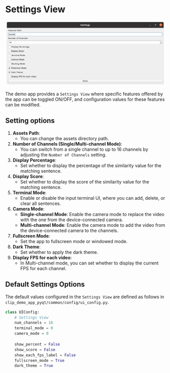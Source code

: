 # Settings View

![](../img/settings_view.png)

The demo app provides a `Settings View` where specific features offered by the app can be toggled ON/OFF, and configuration values for these features can be modified.

## Setting options
1. **Assets Path**:
    - You can change the assets directory path.
2. **Number of Channels (Single/Multi-channel Mode)**:
    - You can switch from a single channel to up to 16 channels by adjusting the `Number of Channels` setting.
3. **Display Percentage**:
    - Set whether to display the percentage of the similarity value for the matching sentence.
4. **Display Score**:
    - Set whether to display the score of the similarity value for the matching sentence.
5. **Terminal Mode**:
    - Enable or disable the input terminal UI, where you can add, delete, or clear all sentences.
6. **Camera Mode**:
    - **Single-channel Mode**: Enable the camera mode to replace the video with the one from the device-connected camera.
    - **Multi-channel Mode**: Enable the camera mode to add the video from the device-connected camera to the channels.
7. **Fullscreen Mode**:
    - Set the app to fullscreen mode or windowed mode.
8. **Dark Theme**:
    - Set whether to apply the dark theme.
9. **Display FPS for each video**:
    - In Multi-channel mode, you can set whether to display the current FPS for each channel.

## Default Settings Options

The default values configured in the `Settings View` are defined as follows in `clip_demo_app_pyqt/common/config/ui_config.py`.

```python
class UIConfig:
    # Settings View
    num_channels = 16
    terminal_mode = 0
    camera_mode = 0

    show_percent = False
    show_score = False
    show_each_fps_label = False
    fullscreen_mode = True
    dark_theme = True
```
